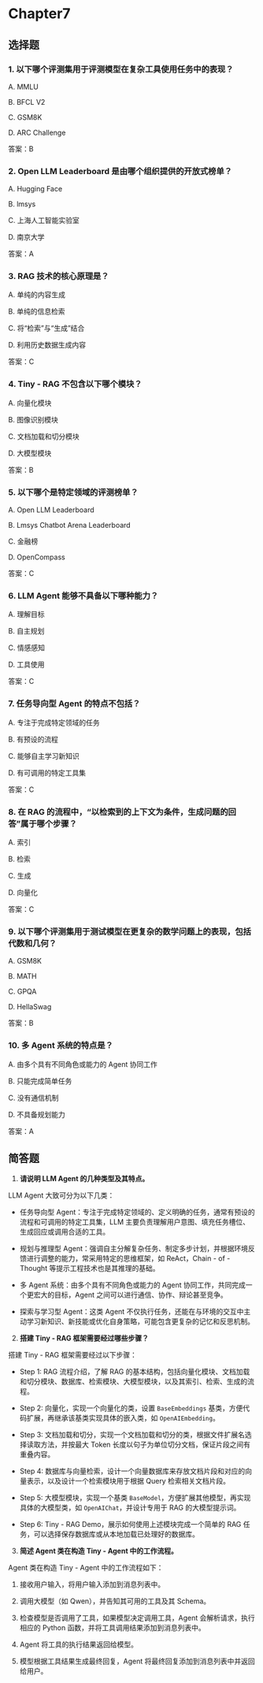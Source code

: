 # Chapter7

## 选择题

### 1. 以下哪个评测集用于评测模型在复杂工具使用任务中的表现？

A. MMLU

B. BFCL V2

C. GSM8K

D. ARC Challenge

答案：B

### 2. Open LLM Leaderboard 是由哪个组织提供的开放式榜单？

A. Hugging Face

B. lmsys

C. 上海人工智能实验室

D. 南京大学

答案：A

### 3. RAG 技术的核心原理是？

A. 单纯的内容生成

B. 单纯的信息检索

C. 将“检索”与“生成”结合

D. 利用历史数据生成内容

答案：C

### 4. Tiny - RAG 不包含以下哪个模块？

A. 向量化模块

B. 图像识别模块

C. 文档加载和切分模块

D. 大模型模块

答案：B

### 5. 以下哪个是特定领域的评测榜单？

A. Open LLM Leaderboard

B. Lmsys Chatbot Arena Leaderboard

C. 金融榜

D. OpenCompass

答案：C

### 6. LLM Agent 能够不具备以下哪种能力？

A. 理解目标

B. 自主规划

C. 情感感知

D. 工具使用

答案：C

### 7. 任务导向型 Agent 的特点不包括？

A. 专注于完成特定领域的任务

B. 有预设的流程

C. 能够自主学习新知识

D. 有可调用的特定工具集

答案：C

### 8. 在 RAG 的流程中，“以检索到的上下文为条件，生成问题的回答”属于哪个步骤？

A. 索引

B. 检索

C. 生成

D. 向量化

答案：C

### 9. 以下哪个评测集用于测试模型在更复杂的数学问题上的表现，包括代数和几何？

A. GSM8K

B. MATH

C. GPQA

D. HellaSwag

答案：B

### 10. 多 Agent 系统的特点是？

A. 由多个具有不同角色或能力的 Agent 协同工作

B. 只能完成简单任务

C. 没有通信机制

D. 不具备规划能力

答案：A

## 简答题

1. **请说明 LLM Agent 的几种类型及其特点。**

LLM Agent 大致可分为以下几类：

 - 任务导向型 Agent：专注于完成特定领域的、定义明确的任务，通常有预设的流程和可调用的特定工具集，LLM 主要负责理解用户意图、填充任务槽位、生成回应或调用合适的工具。

 - 规划与推理型 Agent：强调自主分解复杂任务、制定多步计划，并根据环境反馈进行调整的能力，常采用特定的思维框架，如 ReAct，Chain - of - Thought 等提示工程技术也是其推理的基础。

 - 多 Agent 系统：由多个具有不同角色或能力的 Agent 协同工作，共同完成一个更宏大的目标，Agent 之间可以进行通信、协作、辩论甚至竞争。

 - 探索与学习型 Agent：这类 Agent 不仅执行任务，还能在与环境的交互中主动学习新知识、新技能或优化自身策略，可能包含更复杂的记忆和反思机制。

2. **搭建 Tiny - RAG 框架需要经过哪些步骤？**

搭建 Tiny - RAG 框架需要经过以下步骤：

 - Step 1: RAG 流程介绍，了解 RAG 的基本结构，包括向量化模块、文档加载和切分模块、数据库、检索模块、大模型模块，以及其索引、检索、生成的流程。

 - Step 2: 向量化，实现一个向量化的类，设置 `BaseEmbeddings` 基类，方便代码扩展，再继承该基类实现具体的嵌入类，如 `OpenAIEmbedding`。

 - Step 3: 文档加载和切分，实现一个文档加载和切分的类，根据文件扩展名选择读取方法，并按最大 Token 长度以句子为单位切分文档，保证片段之间有重叠内容。

 - Step 4: 数据库与向量检索，设计一个向量数据库来存放文档片段和对应的向量表示，以及设计一个检索模块用于根据 Query 检索相关文档片段。

 - Step 5: 大模型模块，实现一个基类 `BaseModel`，方便扩展其他模型，再实现具体的大模型类，如 `OpenAIChat`，并设计专用于 RAG 的大模型提示词。

 - Step 6: Tiny - RAG Demo，展示如何使用上述模块完成一个简单的 RAG 任务，可以选择保存数据库或从本地加载已处理好的数据库。

3. **简述 Agent 类在构造 Tiny - Agent 中的工作流程。**

Agent 类在构造 Tiny - Agent 中的工作流程如下：

1. 接收用户输入，将用户输入添加到消息列表中。

2. 调用大模型（如 Qwen），并告知其可用的工具及其 Schema。

3. 检查模型是否调用了工具，如果模型决定调用工具，Agent 会解析请求，执行相应的 Python 函数，并将工具调用结果添加到消息列表中。

4. Agent 将工具的执行结果返回给模型。

5. 模型根据工具结果生成最终回复，Agent 将最终回复添加到消息列表中并返回给用户。 